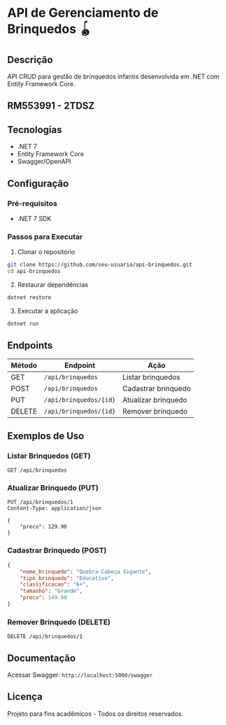# API de Gerenciamento de Brinquedos 🪀

## Descrição
API CRUD para gestão de brinquedos infantis desenvolvida em .NET com Entity Framework Core.

## RM553991 - 2TDSZ

## Tecnologias
- .NET 7
- Entity Framework Core
- Swagger/OpenAPI

## Configuração

### Pré-requisitos
- .NET 7 SDK

### Passos para Executar
1. Clonar o repositório
```bash
git clone https://github.com/seu-usuario/api-brinquedos.git
cd api-brinquedos
```

2. Restaurar dependências
```bash
dotnet restore
```

3. Executar a aplicação
```bash
dotnet run
```

## Endpoints

| Método | Endpoint                 | Ação                           |
|--------|--------------------------|--------------------------------|
| GET    | `/api/brinquedos`        | Listar brinquedos              |
| POST   | `/api/brinquedos`        | Cadastrar brinquedo            |
| PUT    | `/api/brinquedos/{id}`   | Atualizar brinquedo            |
| DELETE | `/api/brinquedos/{id}`   | Remover brinquedo              |

## Exemplos de Uso

### Listar Brinquedos (GET)
```http
GET /api/brinquedos
```

### Atualizar Brinquedo (PUT)
```http
PUT /api/brinquedos/1
Content-Type: application/json

{
    "preco": 129.90
}
```

### Cadastrar Brinquedo (POST)
```json
{
    "nome_brinquedo": "Quebra-Cabeça Gigante",
    "tipo_brinquedo": "Educativo",
    "classificacao": "6+",
    "tamanho": "Grande",
    "preco": 149.90
}
```

### Remover Brinquedo (DELETE)
```http
DELETE /api/brinquedos/1
```

## Documentação
Acessar Swagger: `http://localhost:5000/swagger`

## Licença
Projeto para fins acadêmicos - Todos os direitos reservados.
